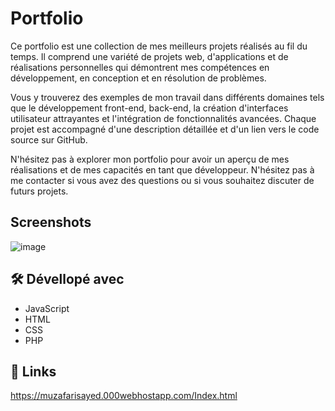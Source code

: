 
# Portfolio 
Ce portfolio est une collection de mes meilleurs projets réalisés au fil du temps. Il comprend une variété de projets web, d'applications et de réalisations personnelles qui démontrent mes compétences en développement, en conception et en résolution de problèmes.

Vous y trouverez des exemples de mon travail dans différents domaines tels que le développement front-end, back-end, la création d'interfaces utilisateur attrayantes et l'intégration de fonctionnalités avancées. Chaque projet est accompagné d'une description détaillée et d'un lien vers le code source sur GitHub.

N'hésitez pas à explorer mon portfolio pour avoir un aperçu de mes réalisations et de mes capacités en tant que développeur. N'hésitez pas à me contacter si vous avez des questions ou si vous souhaitez discuter de futurs projets.

## Screenshots

![image](https://github.com/SayedBM/portfolio/assets/150054270/21cb7334-38f0-4030-b9c3-042a00398dd6)



## 🛠 Dévellopé avec 

- JavaScript 
- HTML 
- CSS 
- PHP 


## 🔗 Links
https://muzafarisayed.000webhostapp.com/Index.html
